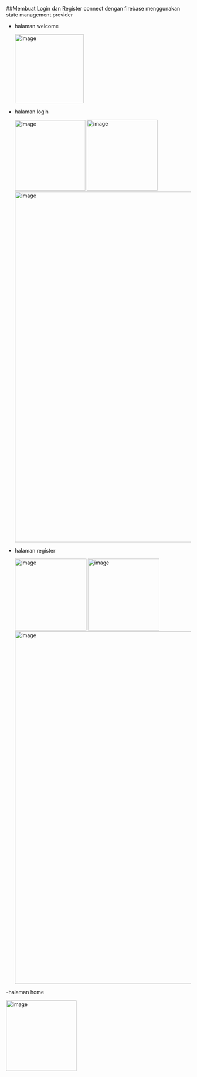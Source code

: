 ##Membuat Login dan Register connect dengan firebase menggunakan state management provider

- halaman welcome

  
  <img width="188" alt="image" src="https://github.com/ichanyr/auth_signin_signup_firebase/assets/114141633/9712a8b5-7ecb-4164-95ed-b95c8e68d21d">

- halaman login

  
  <img width="192" alt="image" src="https://github.com/ichanyr/auth_signin_signup_firebase/assets/114141633/dae9b1d5-4a08-4d97-be08-2211b833cc75">
  <img width="193" alt="image" src="https://github.com/ichanyr/auth_signin_signup_firebase/assets/114141633/9e06334e-cef4-4394-8f41-3f8c2146ef36">
  <img width="955" alt="image" src="https://github.com/ichanyr/auth_signin_signup_firebase/assets/114141633/44527c3d-8bde-468c-929e-a184747f96b2">



- halaman register

  
  <img width="195" alt="image" src="https://github.com/ichanyr/auth_signin_signup_firebase/assets/114141633/11b0c67b-6aba-436f-aa62-eb798abd4505">
  <img width="195" alt="image" src="https://github.com/ichanyr/auth_signin_signup_firebase/assets/114141633/79375d8a-703c-428a-9efd-18eb2fe02b15">
  <img width="960" alt="image" src="https://github.com/ichanyr/auth_signin_signup_firebase/assets/114141633/9fe47315-52f7-4068-8c3a-5b4a3a9586f8">


-halaman home


<img width="192" alt="image" src="https://github.com/ichanyr/auth_signin_signup_firebase/assets/114141633/c3786f47-8667-4e18-8923-6fbbb22f4ef9">

